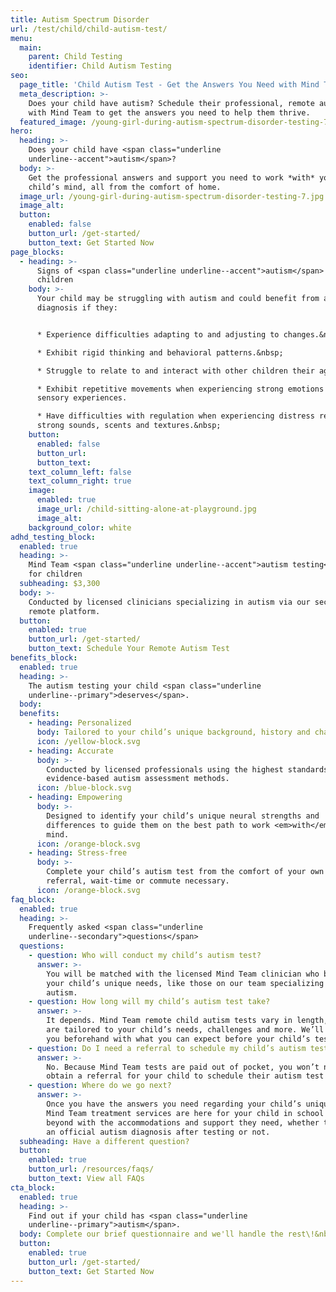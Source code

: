 ```yaml
---
title: Autism Spectrum Disorder
url: /test/child/child-autism-test/
menu:
  main:
    parent: Child Testing
    identifier: Child Autism Testing
seo:
  page_title: 'Child Autism Test - Get the Answers You Need with Mind Team '
  meta_description: >-
    Does your child have autism? Schedule their professional, remote autism test
    with Mind Team to get the answers you need to help them thrive.
  featured_image: /young-girl-during-autism-spectrum-disorder-testing-7.jpg
hero:
  heading: >-
    Does your child have <span class="underline
    underline--accent">autism</span>?
  body: >-
    Get the professional answers and support you need to work *with* your
    child’s mind, all from the comfort of home.
  image_url: /young-girl-during-autism-spectrum-disorder-testing-7.jpg
  image_alt:
  button:
    enabled: false
    button_url: /get-started/
    button_text: Get Started Now
page_blocks:
  - heading: >-
      Signs of <span class="underline underline--accent">autism</span> in
      children
    body: >-
      Your child may be struggling with autism and could benefit from a
      diagnosis if they:


      * Experience difficulties adapting to and adjusting to changes.&nbsp;

      * Exhibit rigid thinking and behavioral patterns.&nbsp;

      * Struggle to relate to and interact with other children their age.

      * Exhibit repetitive movements when experiencing strong emotions or high
      sensory experiences.

      * Have difficulties with regulation when experiencing distress related to
      strong sounds, scents and textures.&nbsp;
    button:
      enabled: false
      button_url:
      button_text:
    text_column_left: false
    text_column_right: true
    image:
      enabled: true
      image_url: /child-sitting-alone-at-playground.jpg
      image_alt:
    background_color: white
adhd_testing_block:
  enabled: true
  heading: >-
    Mind Team <span class="underline underline--accent">autism testing</span>
    for children
  subheading: $3,300
  body: >-
    Conducted by licensed clinicians specializing in autism via our secure,
    remote platform.
  button:
    enabled: true
    button_url: /get-started/
    button_text: Schedule Your Remote Autism Test
benefits_block:
  enabled: true
  heading: >-
    The autism testing your child <span class="underline
    underline--primary">deserves</span>.
  body:
  benefits:
    - heading: Personalized
      body: Tailored to your child’s unique background, history and challenges.
      icon: /yellow-block.svg
    - heading: Accurate
      body: >-
        Conducted by licensed professionals using the highest standards and
        evidence-based autism assessment methods.
      icon: /blue-block.svg
    - heading: Empowering
      body: >-
        Designed to identify your child’s unique neural strengths and
        differences to guide them on the best path to work <em>with</em> their
        mind.
      icon: /orange-block.svg
    - heading: Stress-free
      body: >-
        Complete your child’s autism test from the comfort of your own home—no
        referral, wait-time or commute necessary.
      icon: /orange-block.svg
faq_block:
  enabled: true
  heading: >-
    Frequently asked <span class="underline
    underline--secondary">questions</span>
  questions:
    - question: Who will conduct my child’s autism test?
      answer: >-
        You will be matched with the licensed Mind Team clinician who best fits
        your child’s unique needs, like those on our team specializing in
        autism.
    - question: How long will my child’s autism test take?
      answer: >-
        It depends. Mind Team remote child autism tests vary in length, as they
        are tailored to your child’s needs, challenges and more. We’ll prepare
        you beforehand with what you can expect before your child’s test.
    - question: Do I need a referral to schedule my child’s autism test?
      answer: >-
        No. Because Mind Team tests are paid out of pocket, you won’t need to
        obtain a referral for your child to schedule their autism test with us.
    - question: Where do we go next?
      answer: >-
        Once you have the answers you need regarding your child’s unique mind,
        Mind Team treatment services are here for your child in school and
        beyond with the accommodations and support they need, whether they get
        an official autism diagnosis after testing or not.
  subheading: Have a different question?
  button:
    enabled: true
    button_url: /resources/faqs/
    button_text: View all FAQs
cta_block:
  enabled: true
  heading: >-
    Find out if your child has <span class="underline
    underline--primary">autism</span>.
  body: Complete our brief questionnaire and we'll handle the rest\!&nbsp;
  button:
    enabled: true
    button_url: /get-started/
    button_text: Get Started Now
---
```

